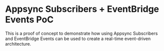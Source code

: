 # Appsync Subscribers + EventBridge Events PoC

This is a proof of concept to demonstrate how using Appsync Subscribers and EventBridge Events can be used to create a real-time event-driven architecture.